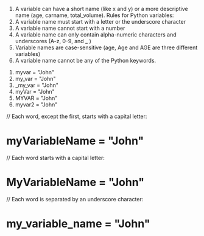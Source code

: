 <!-- Variable Names -->

1. A variable can have a short name (like x and y) or a more descriptive name (age, carname, total_volume). Rules for Python variables:
2. A variable name must start with a letter or the underscore character
3. A variable name cannot start with a number
4. A variable name can only contain alpha-numeric characters and underscores (A-z, 0-9, and _ )
5. Variable names are case-sensitive (age, Age and AGE are three different variables)
6. A variable name cannot be any of the Python keywords.

<!-- Allowed variables naming like -->

1. myvar = "John"
2. my_var = "John"
3. _my_var = "John"
4. myVar = "John"
5. MYVAR = "John"
6. myvar2 = "John"


<!-- Multi Words Variable Names -->

<!-- Camel Case -->
// Each word, except the first, starts with a capital letter:

# myVariableName = "John"


<!-- Pascal Case -->
// Each word starts with a capital letter:

# MyVariableName = "John"


<!-- Snake Case -->
// Each word is separated by an underscore character:

# my_variable_name = "John"
